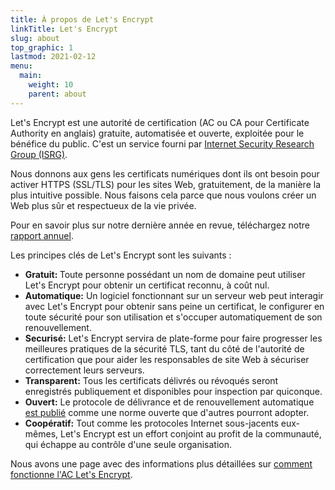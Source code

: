 ```yaml
---
title: À propos de Let's Encrypt
linkTitle: Let's Encrypt
slug: about
top_graphic: 1
lastmod: 2021-02-12
menu:
  main:
    weight: 10
    parent: about
---
```


Let's Encrypt est une autorité de certification (AC ou CA pour Certificate Authority en anglais) gratuite, automatisée et ouverte, exploitée pour le bénéfice du public. C'est un service fourni par [Internet Security Research Group (ISRG)](https://www.abetterinternet.org/).

Nous donnons aux gens les certificats numériques dont ils ont besoin pour activer HTTPS (SSL/TLS) pour les sites Web, gratuitement, de la manière la plus intuitive possible. Nous faisons cela parce que nous voulons créer un Web plus sûr et respectueux de la vie privée.

Pour en savoir plus sur notre dernière année en revue, téléchargez notre [rapport annuel](https://www.abetterinternet.org/annual-reports/).

Les principes clés de Let's Encrypt sont les suivants :

* <strong>Gratuit: </strong>  Toute personne possédant un nom de domaine peut utiliser Let's Encrypt pour obtenir un certificat reconnu, à coût nul.
* <strong>Automatique:</strong> Un logiciel fonctionnant sur un serveur web peut interagir avec Let's Encrypt pour obtenir sans peine un certificat, le configurer en toute sécurité pour son utilisation et s'occuper automatiquement de son renouvellement.
* <strong>Securisé:</strong> Let's Encrypt servira de plate-forme pour faire progresser les meilleures pratiques de la sécurité TLS, tant du côté de l'autorité de certification que pour aider les responsables de site Web à sécuriser correctement leurs serveurs.
* <strong>Transparent:</strong> Tous les certificats délivrés ou révoqués seront enregistrés publiquement et disponibles pour inspection par quiconque.
* <strong>Ouvert:</strong> Le protocole de délivrance et de renouvellement automatique [est publié](https://tools.ietf.org/html/rfc8555) comme une norme ouverte que d'autres pourront adopter.
* <strong>Coopératif:</strong> Tout comme les protocoles Internet sous-jacents eux-mêmes, Let's Encrypt est un effort conjoint au profit de la communauté, qui échappe au contrôle d'une seule organisation.

Nous avons une page avec des informations plus détaillées sur [comment fonctionne l'AC Let's Encrypt](/how-it-works).
